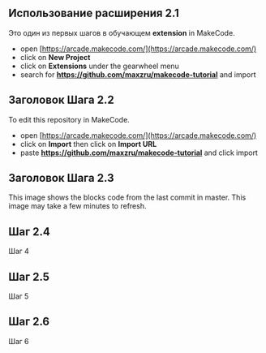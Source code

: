 ## Использование расширения 2.1

Это один из первых шагов в обучающем **extension** in MakeCode.

* open [https://arcade.makecode.com/](https://arcade.makecode.com/)
* click on **New Project**
* click on **Extensions** under the gearwheel menu
* search for **https://github.com/maxzru/makecode-tutorial** and import

## Заголовок Шага 2.2 

To edit this repository in MakeCode.

* open [https://arcade.makecode.com/](https://arcade.makecode.com/)
* click on **Import** then click on **Import URL**
* paste **https://github.com/maxzru/makecode-tutorial** and click import

## Заголовок Шага 2.3

This image shows the blocks code from the last commit in master.
This image may take a few minutes to refresh.

## Шаг 2.4

Шаг 4

## Шаг 2.5

Шаг 5

## Шаг 2.6

Шаг 6
